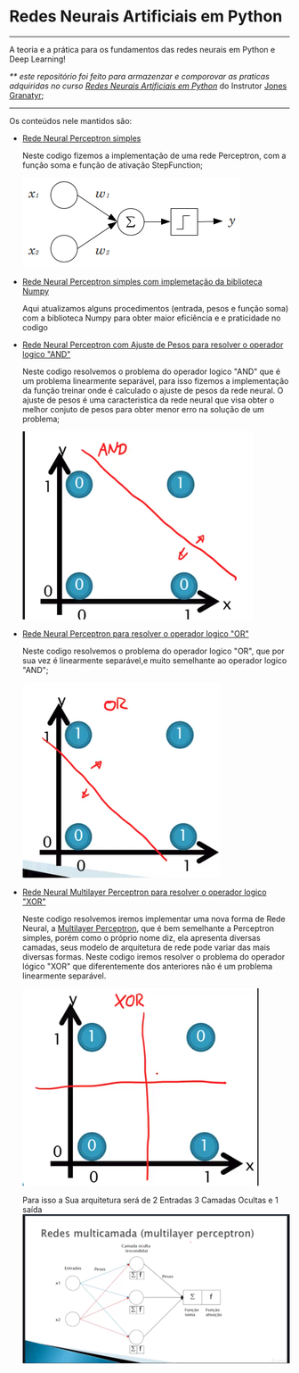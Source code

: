 # Redes Neurais Artificiais em Python
<hr>

A teoria e a prática para os fundamentos das redes neurais em Python e Deep Learning!

_** este repositório foi feito para armazenzar e comporovar as praticas adquiridas no curso [Redes Neurais Artificiais em Python](https://www.udemy.com/course/redes-neurais-artificiais-em-python/)_ do Instrutor [Jones Granatyr](https://www.udemy.com/user/jones-granatyr/);
<hr>
Os conteúdos nele mantidos são:

- [Rede Neural Perceptron simples](https://github.com/thinkerston/Redes-Neurais-Artificiais-Fudamentos/blob/master/01-Perceptron.py)
    
    Neste codigo fizemos a implementação de uma rede Perceptron, com a função soma e função de ativação StepFunction;

    ![Perceptron de una camada](img/perceptron.png)

- [Rede Neural Perceptron simples com implemetação da biblioteca Numpy](https://github.com/thinkerston/Redes-Neurais-Artificiais-Fudamentos/blob/master/02-Perceptron.py)
  
    Aqui atualizamos alguns procedimentos (entrada, pesos e função soma) com a biblioteca Numpy para obter maior eficiência e e praticidade no codigo

- [Rede Neural Perceptron com Ajuste de Pesos para resolver o operador logico "AND"](https://github.com/thinkerston/Redes-Neurais-Artificiais-Fudamentos/blob/master/03-Perceptron-ajuste-pesos.py)

    Neste codigo resolvemos o problema do operador logico "AND" que é um problema linearmente separável,  para isso fizemos a implementação da função treinar onde é calculado o ajuste de pesos da rede neural. O ajuste de pesos é uma caracteristica da rede neural que visa obter o melhor conjuto de pesos para obter menor erro na solução de um problema;

    ![Operador logico AND](img/and.png)

- [Rede Neural Perceptron para resolver o operador logico "OR"](https://github.com/thinkerston/Redes-Neurais-Artificiais-Fudamentos/blob/master/03-Perceptron-ajuste-pesos.py)

    Neste codigo resolvemos o problema do operador logico "OR", que por sua vez é linearmente separável,e muito semelhante ao operador logico "AND";

    ![Operador logico OR](img/or.png)

- [Rede Neural Multilayer Perceptron para resolver o operador logico "XOR"](https://github.com/thinkerston/Redes-Neurais-Artificiais-Fudamentos/blob/master/03-Perceptron-ajuste-pesos.py)

    Neste codigo resolvemos iremos implementar uma nova forma de Rede Neural, a [Multilayer Perceptron](https://en.wikipedia.org/wiki/Multilayer_perceptron), que é bem semelhante a Perceptron simples, porém como o próprio nome diz, ela apresenta diversas camadas, seus modelo de arquitetura de rede pode variar das mais diversas formas. Neste codigo iremos resolver o problema do operador lógico "XOR" que diferentemente dos anteriores não é um problema linearmente separável.

    ![Xor](img/xor.png)

    Para isso a Sua arquitetura será de 2 Entradas 3 Camadas Ocultas e 1 saída
    ![Multilayer Perceptron](img/mlp.png)